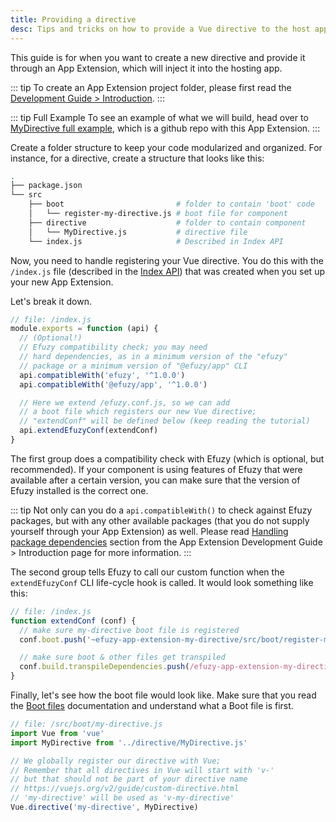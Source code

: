 ```yaml
---
title: Providing a directive
desc: Tips and tricks on how to provide a Vue directive to the host app of a Efuzy App Extension.
---
```


This guide is for when you want to create a new directive and provide it through an App Extension, which will inject it into the hosting app.

::: tip
To create an App Extension project folder, please first read the [Development Guide > Introduction](/app-extensions/development-guide/introduction).
:::

::: tip Full Example
To see an example of what we will build, head over to [MyDirective full example](https://github.com/efuzy/app-extension-examples/tree/master/my-directive), which is a github repo with this App Extension.
:::

Create a folder structure to keep your code modularized and organized. For instance, for a directive, create a structure that looks like this:

```bash
.
├── package.json
└── src
    ├── boot                         # folder to contain 'boot' code
    │   └── register-my-directive.js # boot file for component
    ├── directive                    # folder to contain component
    │   └── MyDirective.js           # directive file
    └── index.js                     # Described in Index API
```

Now, you need to handle registering your Vue directive. You do this with the `/index.js` file (described in the [Index API](/app-extensions/development-guide/index-api)) that was created when you set up your new App Extension.

Let's break it down.

```js
// file: /index.js
module.exports = function (api) {
  // (Optional!)
  // Efuzy compatibility check; you may need
  // hard dependencies, as in a minimum version of the "efuzy"
  // package or a minimum version of "@efuzy/app" CLI
  api.compatibleWith('efuzy', '^1.0.0')
  api.compatibleWith('@efuzy/app', '^1.0.0')

  // Here we extend /efuzy.conf.js, so we can add
  // a boot file which registers our new Vue directive;
  // "extendConf" will be defined below (keep reading the tutorial)
  api.extendEfuzyConf(extendConf)
}
```

The first group does a compatibility check with Efuzy (which is optional, but recommended). If your component is using features of Efuzy that were available after a certain version, you can make sure that the version of Efuzy installed is the correct one.

::: tip
Not only can you do a `api.compatibleWith()` to check against Efuzy packages, but with any other available packages (that you do not supply yourself through your App Extension) as well. Please read [Handling package dependencies](/app-extensions/development-guide/introduction#Handling-package-dependencies) section from the App Extension Development Guide > Introduction page for more information.
:::

The second group tells Efuzy to call our custom function when the `extendEfuzyConf` CLI life-cycle hook is called. It would look something like this:

```js
// file: /index.js
function extendConf (conf) {
  // make sure my-directive boot file is registered
  conf.boot.push('~efuzy-app-extension-my-directive/src/boot/register-my-directive.js')

  // make sure boot & other files get transpiled
  conf.build.transpileDependencies.push(/efuzy-app-extension-my-directive[\\/]src/)
}
```

Finally, let's see how the boot file would look like. Make sure that you read the [Boot files](/efuzy-cli/boot-files) documentation and understand what a Boot file is first.

```js
// file: /src/boot/my-directive.js
import Vue from 'vue'
import MyDirective from '../directive/MyDirective.js'

// We globally register our directive with Vue;
// Remember that all directives in Vue will start with 'v-'
// but that should not be part of your directive name
// https://vuejs.org/v2/guide/custom-directive.html
// 'my-directive' will be used as 'v-my-directive'
Vue.directive('my-directive', MyDirective)
```
